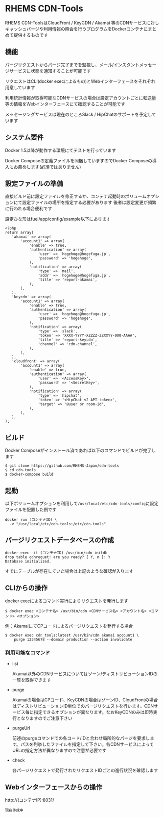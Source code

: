 # RHEMS CDN-Tools

RHEMS CDN-ToolsはCloudFront / KeyCDN / Akamai 等のCDNサービスに対しキャッシュパージや利用情報の照会を行うプログラムをDockerコンテナにまとめて提供するものです

## 機能

パージリクエストからパージ完了までを監視し、メール/インスタントメッセージサービスに状態を通知することが可能です

リクエストはCLI(docker execによるもの)とWebインターフェースをそれぞれ用意しています

利用統計情報が取得可能なCDNサービスの場合は設定アカウントごとに転送量等の情報をWebインターフェースにて確認することが可能です

メッセージングサービスは現在のところSlack / HipChatのサポートを予定しています

## システム要件

Docker 1.5以降が動作する環境にてテストを行っています

Docker Composeの定義ファイルを同梱していますのでDocker Composeの導入もお薦めします(必須ではありません)

## 設定ファイルの準備

直接ビルド前に設定ファイルを修正するか、コンテナ起動時のボリュームオプションにて設定ファイルの場所を指定する必要があります
後者は設定変更が頻繁に行われる場合便利です

設定ひな形はfuel/app/config/example以下にあります


```
<?php
return array(
   'akamai' => array(
       'account1' => array(
           'enable' => true,
           'authentication' => array(
               'user' => 'hogehoge@hogefuga.jp',
               'password' => 'hogehoge',
           ),
           'notification' => array(
               'type' => 'mail',
               'addr' => 'hogehoge@hogefuga.jp',
               'title' => 'report-akamai',
           ),
       ),
   ),
   'keycdn' => array(
       'account1' => array(
           'enable' => true,
           'authentication' => array(
               'user' => 'hogehoge@hogefuga.jp',
               'password' => 'hogehoge',
           ),           
           'notification' => array(
               'type' => 'slack',
               'token' => 'XXXX-YYYY-XZZZZ-ZZXXYY-000-AAAA',
               'title' => 'report-keycdn',
               'channel' => 'cdn-channel',
           ),
       ),
   ),
   'cloudfront' => array(
       'account1' => array(
           'enable' => true,
           'authentication' => array(
               'user' => '<AccessKey>',
               'password' => '<SecretKey>',
           ),           
           'notification' => array(
               'type' => 'hipchat',
               'token' => '<HipChat v2 API token>',
               'target' => '@user or room-id',
           ),
       ),
   ),
);
```

## ビルド

Docker Composeがインストール済であれば以下のコマンドでビルドが完了します

```
$ git clone https://github.com/RHEMS-Japan/cdn-tools
$ cd cdn-tools
$ docker-compose build
```

## 起動

以下ボリュームオプションを利用して`/usr/local/etc/cdn-tools/config`に設定ファイルを配置した例です

```
docker run (コンテナID) \
  -v "/usr/local/etc/cdn-tools:/etc/cdn-tools"
```

## パージリクエストデータベースの作成

```
docker exec -it (コンテナID) /usr/bin/cdn initdb
drop table cdnrequet! are you ready? [ Y, n ]: Y
Database initialized.
```

すでにテーブルが存在していた場合は上記のような確認が入ります

## CLIからの操作

docker execによるコマンド実行によりリクエストを発行します

```
$ docker exec <コンテナ名> /usr/bin/cdn <CDNサービス名> <アカウント名> <コマンド> <オプション>
```

例：AkamaiにてCPコードによるパージリクエストを発行する場合

```
$ docker exec cdn_tools:latest /usr/bin/cdn akamai account1 \
    purge 12345678 --domain production --action invalidate
```

### 利用可能なコマンド

* list

    Akamai以外のCDNサービスについてはゾーン/ディストリビューションIDの一覧を取得できます

* purge

    Akamaiの場合はCPコード、KeyCDNの場合はゾーンID、CloudFrontの場合はディストリビューションID単位でのパージリクエストを行います。CDNサービス毎に指定できるオプションが異なります。なおKeyCDNのみは即時実行となりますのでご注意下さい

* purgeUrl

    前述のpurgeコマンドでの各コード/IDと合わせ局所的なパージを要求します。パスを列挙したファイルを指定して下さい。各CDNサービスによってURLの指定方法が異なりますので注意が必要です

* check

    各パージリクエストで発行されたリクエストIDごとの進行状況を確認します
    
## Webインターフェースからの操作

http://(コンテナIP):8031/

```現在作成中```

